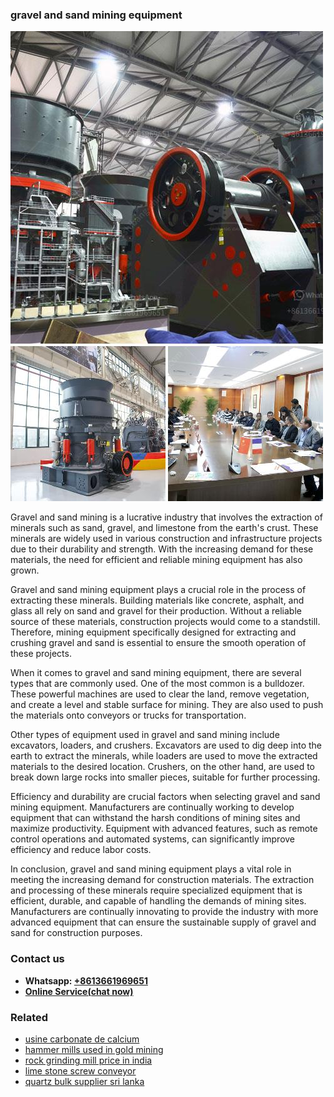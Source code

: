 <h3>gravel and sand mining equipment</h3><img src='1704791596.jpg' alt=''><p>Gravel and sand mining is a lucrative industry that involves the extraction of minerals such as sand, gravel, and limestone from the earth's crust. These minerals are widely used in various construction and infrastructure projects due to their durability and strength. With the increasing demand for these materials, the need for efficient and reliable mining equipment has also grown.</p><p>Gravel and sand mining equipment plays a crucial role in the process of extracting these minerals. Building materials like concrete, asphalt, and glass all rely on sand and gravel for their production. Without a reliable source of these materials, construction projects would come to a standstill. Therefore, mining equipment specifically designed for extracting and crushing gravel and sand is essential to ensure the smooth operation of these projects.</p><p>When it comes to gravel and sand mining equipment, there are several types that are commonly used. One of the most common is a bulldozer. These powerful machines are used to clear the land, remove vegetation, and create a level and stable surface for mining. They are also used to push the materials onto conveyors or trucks for transportation.</p><p>Other types of equipment used in gravel and sand mining include excavators, loaders, and crushers. Excavators are used to dig deep into the earth to extract the minerals, while loaders are used to move the extracted materials to the desired location. Crushers, on the other hand, are used to break down large rocks into smaller pieces, suitable for further processing.</p><p>Efficiency and durability are crucial factors when selecting gravel and sand mining equipment. Manufacturers are continually working to develop equipment that can withstand the harsh conditions of mining sites and maximize productivity. Equipment with advanced features, such as remote control operations and automated systems, can significantly improve efficiency and reduce labor costs.</p><p>In conclusion, gravel and sand mining equipment plays a vital role in meeting the increasing demand for construction materials. The extraction and processing of these minerals require specialized equipment that is efficient, durable, and capable of handling the demands of mining sites. Manufacturers are continually innovating to provide the industry with more advanced equipment that can ensure the sustainable supply of gravel and sand for construction purposes.</p><h3>Contact us</h3><ul><li><strong>Whatsapp:&nbsp;<a href="https://wa.me/8613661969651">+8613661969651</a></strong></li><li><a href="https://swt.shibang-china.com/?git&amp;zhl&amp;gravel and sand mining equipment"><strong>Online Service(chat now)</strong></a></li></ul><h3>Related</h3><ul><li><a href='usine carbonate de calcium.md'>usine carbonate de calcium</a></li><li><a href='hammer mills used in gold mining.md'>hammer mills used in gold mining</a></li><li><a href='rock grinding mill price in india.md'>rock grinding mill price in india</a></li><li><a href='lime stone screw conveyor.md'>lime stone screw conveyor</a></li><li><a href='quartz bulk supplier sri lanka.md'>quartz bulk supplier sri lanka</a></li></ul>